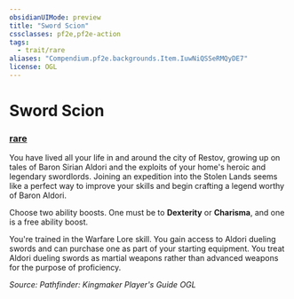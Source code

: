 ```yaml
---
obsidianUIMode: preview
title: "Sword Scion"
cssclasses: pf2e,pf2e-action
tags:
  - trait/rare
aliases: "Compendium.pf2e.backgrounds.Item.IuwNiQSSeRMQyDE7"
license: OGL
---
```

# Sword Scion

### [rare](rare "Rare Rarity Trait")






You have lived all your life in and around the city of Restov, growing up on tales of Baron Sirian Aldori and the exploits of your home's heroic and legendary swordlords. Joining an expedition into the Stolen Lands seems like a perfect way to improve your skills and begin crafting a legend worthy of Baron Aldori.

Choose two ability boosts. One must be to **Dexterity** or **Charisma**, and one is a free ability boost.

You're trained in the Warfare Lore skill. You gain access to Aldori dueling swords and can purchase one as part of your starting equipment. You treat Aldori dueling swords as martial weapons rather than advanced weapons for the purpose of proficiency.

*Source: Pathfinder: Kingmaker Player's Guide*
*OGL*